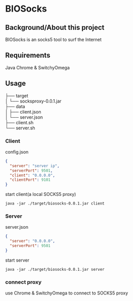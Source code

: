 BIOSocks
===

## Background/About this project

BIOSocks  is an socks5 tool to surf the Internet

## Requirements

Java 
Chrome & SwitchyOmega

## Usage
├── target  
│   └── socksproxy-0.0.1.jar                            
├── data                          
│   ├── client.json    
│   └── server.json                  
├── client.sh  
└── server.sh                           

### Client

config.json
```json
{
  "server": "server ip", 
  "serverPort": 9501,
  "client": "0.0.0.0",
  "clientPort": 9101
}
```
start client(a local SOCKS5 proxy)
```$xslt
java -jar ./target/biosocks-0.0.1.jar client
```
### Server

server.json
```json
{
  "server": "0.0.0.0",
  "serverPort": 9501
}

```
start server
```
java -jar ./target/biosocks-0.0.1.jar server
```
### connect proxy
use Chrome & SwitchyOmega to connect to SOCKS5 proxy



